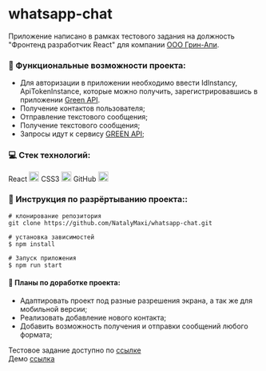 # whatsapp-chat
Приложение написано в рамках тестового задания на должность "Фронтенд разработчик React" для компании [ООО Грин-Апи](https://green-api.com/).

### :page_with_curl: Функциональные возможности проекта:
  -  Для авторизации в приложении необходимо ввести IdInstancу, ApiTokenInstance, которые можно получить, зарегистрировавшись в приложении [Green API](https://green-api.com).
  -  Получение контактов пользователя;
  -  Отправление текстового сообщения;
  -  Получение текстового сообщения;
  -  Запросы идут к сервису [GREEN API](https://green-api.com/);

### :computer: Стек технологий:
React <img src="https://img.icons8.com/ultraviolet/38/000000/react--v1.png" alt="React" width="20" height="20"/>
CSS3 <img src="https://img.icons8.com/stickers/2x/css3.png" alt="CSS3" width="20" height="20"/>
GitHub <img src="https://github.githubassets.com/images/modules/logos_page/GitHub-Mark.png"  alt="GitHub" width="20" height="20"/>
### :page_with_curl: Инструкция по разрёртыванию проекта::

```
# клонирование репозитория
git clone https://github.com/NatalyMaxi/whatsapp-chat.git

# установка зависимостей
$ npm install

# Запуск приложения
$ npm run start

```
#### :page_with_curl: Планы по доработке проекта:
* Адаптировать проект под разные разрешения экрана, а так же для мобильной версии;
* Реализовать добавление нового контакта;
* Добавить возможность получения и отправки сообщений любого формата;


Тестовое задание доступно по [ссылке](https://drive.google.com/file/d/1ZLMtJ44iuPheqpa9uDkXzFFGeWdq7ceX/view)  
Демо [ссылка](https://natalymaxi.github.io/whatsapp-chat)

